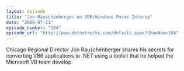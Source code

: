 ```yaml
---
layout: episode
title: "Jon Rauschenberger on VB6/Windows Forms Interop"
date: "2006-07-11"
episode_number: "184"
episode_url: "http://www.dotnetrocks.com/default.aspx?ShowNum=184"
---
```


Chicago Regional Director Jon Rauschenberger shares his secrets for converting VB6 applications to .NET using a toolkit that he helped the Microsoft VB team develop.
